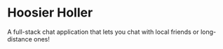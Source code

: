 # Hoosier Holler
A full-stack chat application that lets you chat with local friends or long-distance ones!